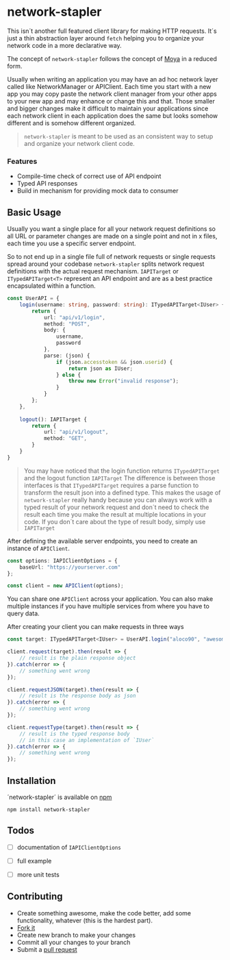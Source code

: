 # network-stapler

This isn´t another full featured client library for making HTTP requests. It´s just a thin abstraction layer around `fetch` helping you to organize your network code in a more declarative way. 

The concept of `network-stapler` follows the concept of [Moya]( https://github.com/Moya/Moya) in a reduced form. 

Usually when writing an application you may have an ad hoc network layer called like NetworkManager or APIClient. Each time you start with a new app you may copy paste the network client manager from your other apps to your new app and may enhance or change this and that. Those smaller and bigger changes make it difficult to maintain your applications since each network client in each application does the same but looks somehow different and is somehow different organized. 

>`network-stapler` is meant to be used as an consistent way to setup and organize your network client code.

### Features

- Compile-time check of correct use of API endpoint
- Typed API responses
- Build in mechanism for providing mock data to consumer

## Basic Usage

Usually you want a single place for all your network request definitions so all URL or parameter changes are made on a single point and not in x files, each time you use a specific server endpoint. 

So to not end up in a single file full of network requests or single requests spread around your codebase `network-stapler` splits network request definitions with the actual request mechanism. `IAPITarget` or `ITypedAPITarget<T>` represent an API endpoint and are as a best practice encapsulated within a function. 

```typescript
const UserAPI = {
    login(username: string, password: string): ITypedAPITarget<IUser> {
        return {
            url: "api/v1/login",
            method: "POST",
            body: {
                username,
                password
            },
            parse: (json) {
                if (json.accesstoken && json.userid) {
                    return json as IUser;
                } else {
                    throw new Error("invalid response");
                }
            }
        };
    },
    
    logout(): IAPITarget {
        return {
            url: "api/v1/logout",
            method: "GET",
        }
    }
}
```

> You may have noticed that the login function returns `ITypedAPITarget` and the logout function `IAPITarget` The difference is between those interfaces is that `ITypedAPITarget` requires a parse function to transform the result json into a defined type. This makes the usage of `network-stapler` really handy because you can always work with a typed result of your network request and don´t need to check the result each time you make the result at multiple locations in your code. If you don´t care about the type of result body, simply use `IAPITarget`

After defining the available server endpoints, you need to create an instance of `APIClient`.

```typescript
const options: IAPIClientOptions = {
    baseUrl: "https://yourserver.com"
};

const client = new APIClient(options);
```

You can share one `APIClient` across your application. You can also make multiple instances if you have multiple services from where you have to query data. 

After creating your client you can make requests in three ways

```typescript
const target: ITypedAPITarget<IUser> = UserAPI.login("aloco90", "awesomepassword");

client.request(target).then(result => {
    // result is the plain response object
}).catch(error => {
    // something went wrong
});

client.requestJSON(target).then(result => {
    // result is the response body as json
}).catch(error => {
    // something went wrong
});

client.requestType(target).then(result => {
    // result is the typed response body
    // in this case an implementation of `IUser`
}).catch(error => {
    // something went wrong
});
```

## Installation

´network-stapler´ is available on [npm](https://www.npmjs.com/package/network-stapler)

```shell
npm install network-stapler
```



## Todos

- [ ] documentation of `IAPIClientOptions`
- [ ] full example
- [ ] more unit tests


## Contributing

- Create something awesome, make the code better, add some functionality, whatever (this is the hardest part).
- [Fork it](http://help.github.com/forking/)
- Create new branch to make your changes
- Commit all your changes to your branch
- Submit a [pull request](http://help.github.com/pull-requests/)

